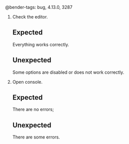 @bender-tags: bug, 4.13.0, 3287

1. Check the editor.

	## Expected

	Everything works correctly.

	## Unexpected

	Some options are disabled or does not work correctly.
2. Open console.

	## Expected

	There are no errors;

	## Unexpected

	There are some errors.
